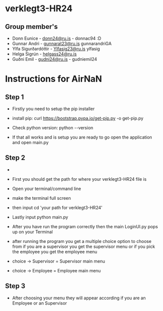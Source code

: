 # verklegt3-HR24

## Group member's
- Donn Eunice - 	donn24@ru.is -	 donnac94 :D 
- Gunnar Andri - 	gunnarat23@ru.is	 gunnarandriGA
- Ylfa Sigurðardóttir - Ylfasig23@ru.is	ylfasig
- Helga Sigrún - helgass24@ru.is
- Guðni Emil - gudni24@ru.is - gudniemil24 	

# Instructions for AirNaN

## Step 1 
- Firstly you need to setup the pip installer 

-  install pip: curl https://bootstrap.pypa.io/get-pip.py -o get-pip.py
- Check python version: python --version

- If that all works and is setup you are ready to go open the application and open main.py

## Step 2
- 
- First you should get the path for where your verklegt3-HR24 file is
- Open your terminal/command line
- make the terminal full screen
- then input cd 'your path for verklegt3-HR24'
- Lastly input python main.py
- After you have run the program correctly then the main LoginUI.py pops up on your Terminal
- after running the program you get a multiple choice option to choose from if you are a supervisor you get the supervisor menu or if you pick the employee you get the employee menu 

- choice -> Supervisor = Supervisor main menu 
- choice -> Employee = Employee main menu 

## Step 3 
- After choosing your menu they will appear according if you are an Employee or an Supervisor



